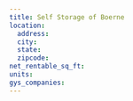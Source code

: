 ```yaml
---
title: Self Storage of Boerne
location:
  address:
  city:
  state:
  zipcode:
net_rentable_sq_ft:
units:
gys_companies:
---
```

